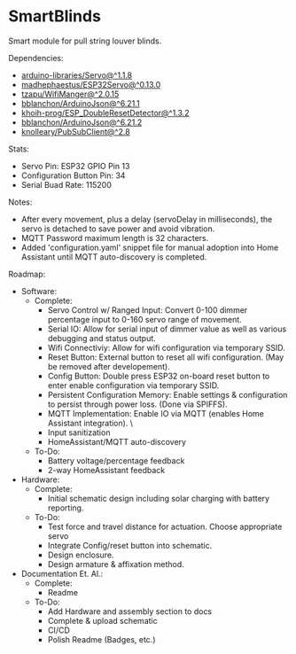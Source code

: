 # SmartBlinds
 Smart module for pull string louver blinds.

Dependencies:  
- [arduino-libraries/Servo@^1.1.8](https://github.com/arduino-libraries/Servo)  
- [madhephaestus/ESP32Servo@^0.13.0](https://github.com/madhephaestus/ESP32Servo)  
- [tzapu/WifiManger@^2.0.15](https://github.com/tzapu/WiFiManager)  
- [bblanchon/ArduinoJson@^6.21.1  ](https://github.com/bblanchon/ArduinoJson)
- [khoih-prog/ESP_DoubleResetDetector@^1.3.2](https://github.com/khoih-prog/ESP_DoubleResetDetector)  
- [bblanchon/ArduinoJson@^6.21.2](https://github.com/bblanchon/ArduinoJson)
- [knolleary/PubSubClient@^2.8](https://github.com/knolleary/pubsubclient)

Stats:  
- Servo Pin: ESP32 GPIO Pin 13  
- Configuration Button Pin: 34  
- Serial Buad Rate: 115200  

Notes:  
- After every movement, plus a delay (servoDelay in milliseconds), the servo is detached to save power and avoid vibration.
- MQTT Password maximum length is 32 characters.
- Added 'configuration.yaml' snippet file for manual adoption into Home Assistant until MQTT auto-discovery is completed.

Roadmap:  
- Software:  
  - Complete:  
    - Servo Control w/ Ranged Input: Convert 0-100 dimmer percentage input to 0-160 servo range of movement.  
    - Serial IO: Allow for serial input of dimmer value as well as various debugging and status output.  
    - Wifi Connectiviy: Allow for wifi configuration via temporary SSID.  
    - Reset Button: External button to reset all wifi configuration. (May be removed after developement).  
    - Config Button: Double press ESP32 on-board reset button to enter enable configuration via temporary SSID.
    - Persistent Configuration Memory: Enable settings & configuration to persist through power loss. (Done via SPIFFS).  
    - MQTT Implementation: Enable IO via MQTT (enables Home Assistant integration).  \
    - Input sanitization
    - HomeAssistant/MQTT auto-discovery
  - To-Do:  
    - Battery voltage/percentage feedback
    - 2-way HomeAssistant feedback
- Hardware:
  - Complete:
    - Initial schematic design including solar charging with battery reporting.
  - To-Do:
    - Test force and travel distance for actuation. Choose appropriate servo
    - Integrate Config/reset button into schematic.  
    - Design enclosure.
    - Design armature & affixation method.
- Documentation Et. Al.:
  - Complete:
    - Readme
  - To-Do:
    - Add Hardware and assembly section to docs
    - Complete & upload schematic
    - CI/CD
    - Polish Readme (Badges, etc.)

    